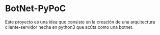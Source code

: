 # BotNet-PyPoC
Este proyecto es una idea que consiste en la creación de una arquitectura cliente-servidor hecha en python3  que acúta como una botnet.
